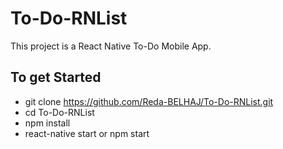 # To-Do-RNList
This project is a React Native To-Do Mobile App.

## To get Started

- git clone https://github.com/Reda-BELHAJ/To-Do-RNList.git
- cd To-Do-RNList
- npm install
- react-native start or npm start